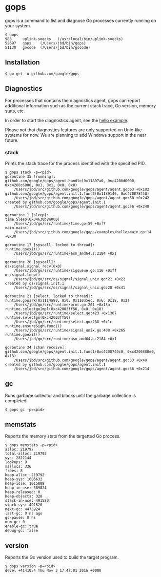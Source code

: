 # gops

gops is a command to list and diagnose Go processes currently running on your system.

```
$ gops
983     uplink-soecks	(/usr/local/bin/uplink-soecks)
52697   gops	(/Users/jbd/bin/gops)
51130   gocode	(/Users/jbd/bin/gocode)
```

## Installation

```
$ go get -u github.com/google/gops
```

## Diagnostics

For processes that contains the diagnostics agent, gops can report
additional information such as the current stack trace, Go version, memory
stats, etc.

In order to start the diagnostics agent, see the [hello example](https://github.com/google/gops/blob/master/examples/hello/main.go).

Please not that diagnostics features are only supported on Unix-like systems for now.
We are planning to add Windows support in the near future.

### stack
Prints the stack trace for the process identified with the specified PID.
```
$ gops stack -p=<pid>
goroutine 35 [running]:
github.com/google/gops/agent.handle(0x11897a0, 0xc4200d0000, 0xc4200c6000, 0x1, 0x1, 0x0, 0x0)
	/Users/jbd/src/github.com/google/gops/agent/agent.go:63 +0x182
github.com/google/gops/agent.init.1.func2(0x1189140, 0xc420078450)
	/Users/jbd/src/github.com/google/gops/agent/agent.go:50 +0x242
created by github.com/google/gops/agent.init.1
	/Users/jbd/src/github.com/google/gops/agent/agent.go:56 +0x240

goroutine 1 [sleep]:
time.Sleep(0x34630b8a000)
	/Users/jbd/go/src/runtime/time.go:59 +0xf7
main.main()
	/Users/jbd/src/github.com/google/gops/examples/hello/main.go:14 +0x30

goroutine 17 [syscall, locked to thread]:
runtime.goexit()
	/Users/jbd/go/src/runtime/asm_amd64.s:2184 +0x1

goroutine 20 [syscall]:
os/signal.signal_recv(0x0)
	/Users/jbd/go/src/runtime/sigqueue.go:116 +0xff
os/signal.loop()
	/Users/jbd/go/src/os/signal/signal_unix.go:22 +0x22
created by os/signal.init.1
	/Users/jbd/go/src/os/signal/signal_unix.go:28 +0x41

goroutine 21 [select, locked to thread]:
runtime.gopark(0x1114a80, 0x0, 0x110d5ec, 0x6, 0x18, 0x2)
	/Users/jbd/go/src/runtime/proc.go:261 +0x13a
runtime.selectgoImpl(0xc42003ff50, 0x0, 0x18)
	/Users/jbd/go/src/runtime/select.go:423 +0x1307
runtime.selectgo(0xc42003ff50)
	/Users/jbd/go/src/runtime/select.go:238 +0x1c
runtime.ensureSigM.func1()
	/Users/jbd/go/src/runtime/signal_unix.go:408 +0x265
runtime.goexit()
	/Users/jbd/go/src/runtime/asm_amd64.s:2184 +0x1

goroutine 34 [chan receive]:
github.com/google/gops/agent.init.1.func1(0xc4200740c0, 0xc4200880e0, 0x13)
	/Users/jbd/src/github.com/google/gops/agent/agent.go:33 +0x40
created by github.com/google/gops/agent.init.1
	/Users/jbd/src/github.com/google/gops/agent/agent.go:36 +0x214
```

## gc

Runs garbage collector and blocks until the garbage collection is completed.

```
$ gops gc -p=<pid>
```

## memstats

Reports the memory stats from the targetted Go process.

```
$ gops memstats -p=<pid>
alloc: 219792
total-alloc: 219792
sys: 2822144
lookups: 9
mallocs: 336
frees: 8
heap-alloc: 219792
heap-sys: 1605632
heap-idle: 1015808
heap-in-use: 589824
heap-released: 0
heap-objects: 328
stack-in-use: 491520
stack-sys: 491520
next-gc: 4473924
last-gc: 0 ns ago
gc-pause: 0 ns
num-gc: 0
enable-gc: true
debug-gc: false
```

## version

Reports the Go version used to build the target program.

```
$ gops version -p=<pid>
devel +4141054 Thu Nov 3 17:42:01 2016 +0000
```
